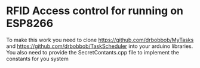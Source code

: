 # RFID Access control for running on ESP8266

To make this work you need to clone https://github.com/drbobbob/MyTasks and https://github.com/drbobbob/TaskScheduler into your arduino libraries.  You also need to provide the SecretContants.cpp file to implement the constants for you system

